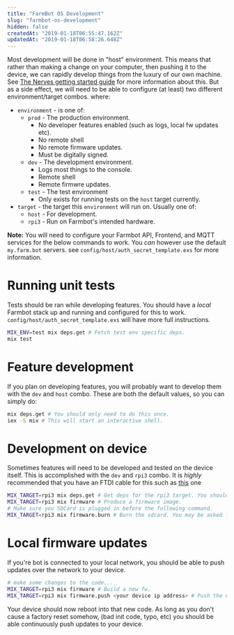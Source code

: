 ```yaml
---
title: "FarmBot OS Development"
slug: "farmbot-os-development"
hidden: false
createdAt: "2019-01-18T06:55:47.162Z"
updatedAt: "2019-01-18T06:58:26.648Z"
---
```

Most development will be done in "host" environment. This means that rather than making a change on your computer, then pushing it to the device, we can rapidly develop things from the luxury of our own machine. See [The Nerves getting started guide](https://hexdocs.pm/nerves/getting-started.html) for more information about this. But as a side effect, we will need to be able to configure (at least) two different environment/target combos. where:
* `environment` - is one of:
  * `prod` - The production environment.
    * No developer features enabled (such as logs, local fw updates etc).
    * No remote shell
    * No remote firmware updates.
    * Must be digitally signed.
  * `dev` - The development environment.
    * Logs most things to the console.
    * Remote shell
    * Remote firmwre updates.
  * `test` - The test environment
    * Only exists for running tests on the `host` target currently.
* `target` - the target this `environment` will run on. Usually one of:
  * `host` - For development.
  * `rpi3` - Run on Farmbot's intended hardware.

__Note:__
You will need to configure your Farmbot API, Frontend, and MQTT services for the below commands to work. You _can_ however use the default `my.farm.bot` servers. see `config/host/auth_secret_template.exs` for more information.

# Running unit tests
Tests should be ran while developing features. You should have a *local* Farmbot stack up and running and configured for this to work. `config/host/auth_secret_template.exs` will have more full instructions.

```bash
MIX_ENV=test mix deps.get # Fetch test env specific deps.
mix test
```

# Feature development
If you plan on developing features, you will probably want to develop them with the `dev` and `host` combo. These are both the default values, so you can simply do:
```bash
mix deps.get # You should only need to do this once.
iex -S mix # This will start an interactive shell.
```

# Development on device
Sometimes features will need to be developed and tested on the device itself. This is accomplished with the `dev` and `rpi3` combo. It is *highly* recommended that you have an FTDI cable for this such as [this](https://www.digikey.com/product-detail/en/ftdi/TTL-232R-RPI/768-1204-ND) one

```bash
MIX_TARGET=rpi3 mix deps.get # Get deps for the rpi3 target. You should only need to do this once.
MIX_TARGET=rpi3 mix firmware # Produce a firmware image.
# Make sure you SDCard is plugged in before the following command.
MIX_TARGET=rpi3 mix firmware.burn # Burn the sdcard. You may be asked for a password here.
```

# Local firmware updates
If you're bot is connected to your local network, you should be able to push updates over the network to your device.

```bash
# make some changes to the code...
MIX_TARGET=rpi3 mix firmware # Build a new fw.
MIX_TARGET=rpi3 mix firmware.push <your device ip address> # Push the new fw to the device.
```
Your device should now reboot into that new code. As long as you don't cause a factory reset somehow, (bad init code, typo, etc) you should be able continuously push updates to your device.
